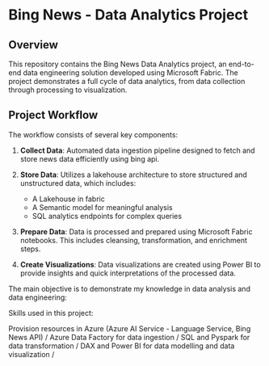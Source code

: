 # Bing News - Data Analytics Project

## Overview
This repository contains the Bing News Data Analytics project, an end-to-end data engineering solution developed using Microsoft Fabric. The project demonstrates a full cycle of data analytics, from data collection through processing to visualization.

## Project Workflow
The workflow consists of several key components:

1. **Collect Data**: Automated data ingestion pipeline designed to fetch and store news data efficiently using bing api.
                  
2. **Store Data**: Utilizes a lakehouse architecture to store structured and unstructured data, which includes:
   - A Lakehouse in fabric
   - A Semantic model for meaningful analysis
   - SQL analytics endpoints for complex queries
3. **Prepare Data**: Data is processed and prepared using Microsoft Fabric notebooks. This includes cleansing, transformation, and enrichment steps.
4. **Create Visualizations**: Data visualizations are created using Power BI to provide insights and quick interpretations of the processed data.

The main objective is to demonstrate my knowledge in data analysis and data engineering:

Skills used in this project: 

Provision resources in Azure (Azure AI Service - Language Service, Bing News API) /
Azure Data Factory for data ingestion /
SQL and Pyspark for data transformation /
DAX and Power BI for data modelling and data visualization /

